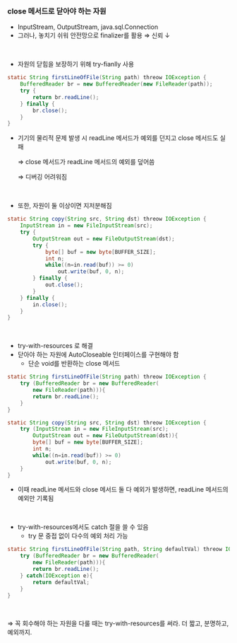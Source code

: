 ### close 메서드로 닫아야 하는 자원

- InputStream, OutputStream, java.sql.Connection
- 그러나, 놓치기 쉬워 안전망으로 finalizer를 활용 ⇒ 신뢰 ↓

</br>

- 자원의 닫힘을 보장하기 위해 try-fianlly 사용

```java
static String firstLineOfFile(String path) threow IOException {
	BufferedReader br = new BufferedReader(new FileReader(path));
	try {
		return br.readLine();
	} finally {
		br.close();
	}
}
```

- 기기의 물리적 문제 발생 시 readLine 메서드가 예외를 던지고 close 메서드도 실패
    
    ⇒ close 메서드가 readLine 메서드의 예외를 덮어씀
    
    ⇒ 디버깅 어려워짐

</br>

- 또한, 자원이 둘 이상이면 지저분해짐

```java
static String copy(String src, String dst) threow IOException {
	InputStream in = new FileInputStream(src);
	try {
		OutputStream out = new FileOutputStream(dst);
		try {
			byte[] buf = new byte[BUFFER_SIZE];
			int n;
			while((n=in.read(buf)) >= 0)
				out.write(buf, 0, n);
		} finally {
			out.close();
		}
	} finally {
		in.close();
	}
}
```

</br>

- try-with-resources 로 해결
- 닫아야 하는 자원에 AutoCloseable 인터페이스를 구현해야 함
    - 단순 void를 반환하는 close 메서드

```java
static String firstLineOfFile(String path) threow IOException {
	try (BufferedReader br = new BufferedReader(
		new FileReader(path))){
		return br.readLine();
	}
}
```

```java
static String copy(String src, String dst) threow IOException {
	try (InputStream in = new FileInputStream(src);
		OutputStream out = new FileOutputStream(dst)){
		byte[] buf = new byte[BUFFER_SIZE];
		int n;
		while((n=in.read(buf)) >= 0)
			out.write(buf, 0, n);
	}
}
```

- 이때 readLine 메서드와 close 메서드 둘 다 예외가 발생하면, readLine 메서드의 예외만 기록됨

</br>

- try-with-resources에서도 catch 절을 쓸 수 있음
    - try 문 중접 없이 다수의 예외 처리 가능

```java
static String firstLineOfFile(String path, String defaultVal) threow IOException {
	try (BufferedReader br = new BufferedReader(
		new FileReader(path))){
		return br.readLine();
	} catch(IOException e){
		return defaultVal;
	}
}
```

</br>

⇒ 꼭 회수해야 하는 자원을 다룰 때는 try-with-resources를 써라. 더 짧고, 분명하고, 예외까지.
